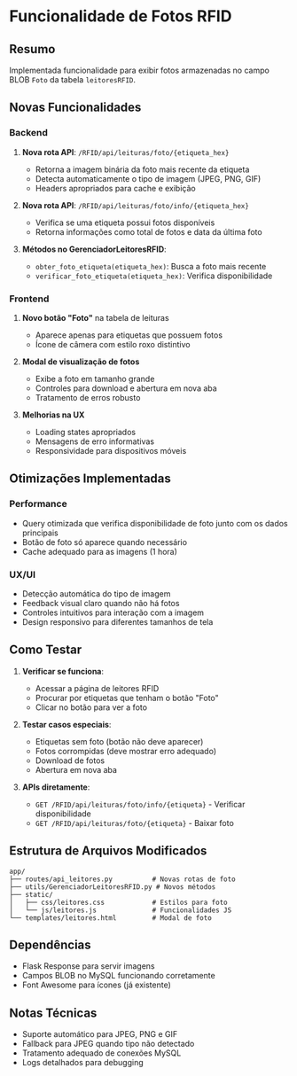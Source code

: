 # Funcionalidade de Fotos RFID

## Resumo
Implementada funcionalidade para exibir fotos armazenadas no campo BLOB `Foto` da tabela `leitoresRFID`.

## Novas Funcionalidades

### Backend
1. **Nova rota API**: `/RFID/api/leituras/foto/{etiqueta_hex}`
   - Retorna a imagem binária da foto mais recente da etiqueta
   - Detecta automaticamente o tipo de imagem (JPEG, PNG, GIF)
   - Headers apropriados para cache e exibição

2. **Nova rota API**: `/RFID/api/leituras/foto/info/{etiqueta_hex}`
   - Verifica se uma etiqueta possui fotos disponíveis
   - Retorna informações como total de fotos e data da última foto

3. **Métodos no GerenciadorLeitoresRFID**:
   - `obter_foto_etiqueta(etiqueta_hex)`: Busca a foto mais recente
   - `verificar_foto_etiqueta(etiqueta_hex)`: Verifica disponibilidade

### Frontend
1. **Novo botão "Foto"** na tabela de leituras
   - Aparece apenas para etiquetas que possuem fotos
   - Ícone de câmera com estilo roxo distintivo

2. **Modal de visualização de fotos**
   - Exibe a foto em tamanho grande
   - Controles para download e abertura em nova aba
   - Tratamento de erros robusto

3. **Melhorias na UX**
   - Loading states apropriados
   - Mensagens de erro informativas
   - Responsividade para dispositivos móveis

## Otimizações Implementadas

### Performance
- Query otimizada que verifica disponibilidade de foto junto com os dados principais
- Botão de foto só aparece quando necessário
- Cache adequado para as imagens (1 hora)

### UX/UI
- Detecção automática do tipo de imagem
- Feedback visual claro quando não há fotos
- Controles intuitivos para interação com a imagem
- Design responsivo para diferentes tamanhos de tela

## Como Testar

1. **Verificar se funciona**:
   - Acessar a página de leitores RFID
   - Procurar por etiquetas que tenham o botão "Foto"
   - Clicar no botão para ver a foto

2. **Testar casos especiais**:
   - Etiquetas sem foto (botão não deve aparecer)
   - Fotos corrompidas (deve mostrar erro adequado)
   - Download de fotos
   - Abertura em nova aba

3. **APIs diretamente**:
   - `GET /RFID/api/leituras/foto/info/{etiqueta}` - Verificar disponibilidade
   - `GET /RFID/api/leituras/foto/{etiqueta}` - Baixar foto

## Estrutura de Arquivos Modificados

```
app/
├── routes/api_leitores.py          # Novas rotas de foto
├── utils/GerenciadorLeitoresRFID.py # Novos métodos
├── static/
│   ├── css/leitores.css            # Estilos para foto
│   └── js/leitores.js              # Funcionalidades JS
└── templates/leitores.html         # Modal de foto
```

## Dependências
- Flask Response para servir imagens
- Campos BLOB no MySQL funcionando corretamente
- Font Awesome para ícones (já existente)

## Notas Técnicas
- Suporte automático para JPEG, PNG e GIF
- Fallback para JPEG quando tipo não detectado
- Tratamento adequado de conexões MySQL
- Logs detalhados para debugging

